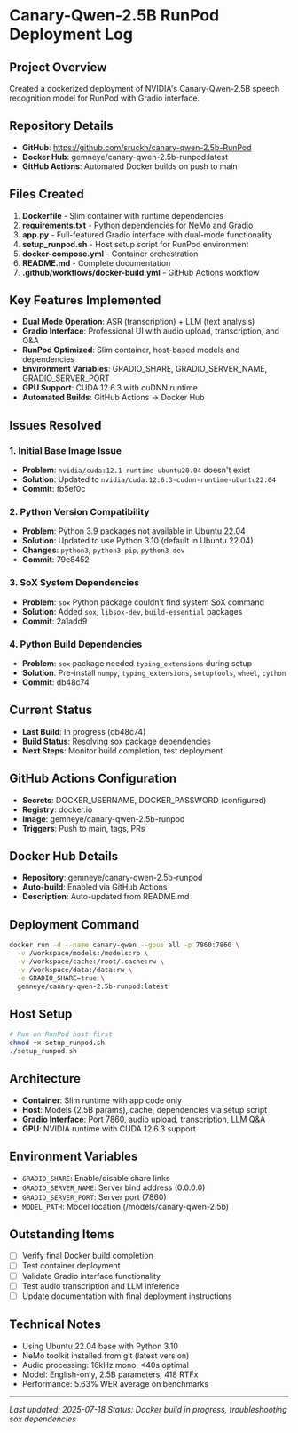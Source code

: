 # Canary-Qwen-2.5B RunPod Deployment Log

## Project Overview
Created a dockerized deployment of NVIDIA's Canary-Qwen-2.5B speech recognition model for RunPod with Gradio interface.

## Repository Details
- **GitHub**: https://github.com/sruckh/canary-qwen-2.5b-RunPod
- **Docker Hub**: gemneye/canary-qwen-2.5b-runpod:latest
- **GitHub Actions**: Automated Docker builds on push to main

## Files Created
1. **Dockerfile** - Slim container with runtime dependencies
2. **requirements.txt** - Python dependencies for NeMo and Gradio
3. **app.py** - Full-featured Gradio interface with dual-mode functionality
4. **setup_runpod.sh** - Host setup script for RunPod environment
5. **docker-compose.yml** - Container orchestration
6. **README.md** - Complete documentation
7. **.github/workflows/docker-build.yml** - GitHub Actions workflow

## Key Features Implemented
- **Dual Mode Operation**: ASR (transcription) + LLM (text analysis)
- **Gradio Interface**: Professional UI with audio upload, transcription, and Q&A
- **RunPod Optimized**: Slim container, host-based models and dependencies
- **Environment Variables**: GRADIO_SHARE, GRADIO_SERVER_NAME, GRADIO_SERVER_PORT
- **GPU Support**: CUDA 12.6.3 with cuDNN runtime
- **Automated Builds**: GitHub Actions → Docker Hub

## Issues Resolved

### 1. Initial Base Image Issue
- **Problem**: `nvidia/cuda:12.1-runtime-ubuntu20.04` doesn't exist
- **Solution**: Updated to `nvidia/cuda:12.6.3-cudnn-runtime-ubuntu22.04`
- **Commit**: fb5ef0c

### 2. Python Version Compatibility
- **Problem**: Python 3.9 packages not available in Ubuntu 22.04
- **Solution**: Updated to use Python 3.10 (default in Ubuntu 22.04)
- **Changes**: `python3`, `python3-pip`, `python3-dev`
- **Commit**: 79e8452

### 3. SoX System Dependencies
- **Problem**: `sox` Python package couldn't find system SoX command
- **Solution**: Added `sox`, `libsox-dev`, `build-essential` packages
- **Commit**: 2a1add9

### 4. Python Build Dependencies
- **Problem**: `sox` package needed `typing_extensions` during setup
- **Solution**: Pre-install `numpy`, `typing_extensions`, `setuptools`, `wheel`, `cython`
- **Commit**: db48c74

## Current Status
- **Last Build**: In progress (db48c74)
- **Build Status**: Resolving sox package dependencies
- **Next Steps**: Monitor build completion, test deployment

## GitHub Actions Configuration
- **Secrets**: DOCKER_USERNAME, DOCKER_PASSWORD (configured)
- **Registry**: docker.io
- **Image**: gemneye/canary-qwen-2.5b-runpod
- **Triggers**: Push to main, tags, PRs

## Docker Hub Details
- **Repository**: gemneye/canary-qwen-2.5b-runpod
- **Auto-build**: Enabled via GitHub Actions
- **Description**: Auto-updated from README.md

## Deployment Command
```bash
docker run -d --name canary-qwen --gpus all -p 7860:7860 \
  -v /workspace/models:/models:ro \
  -v /workspace/cache:/root/.cache:rw \
  -v /workspace/data:/data:rw \
  -e GRADIO_SHARE=true \
  gemneye/canary-qwen-2.5b-runpod:latest
```

## Host Setup
```bash
# Run on RunPod host first
chmod +x setup_runpod.sh
./setup_runpod.sh
```

## Architecture
- **Container**: Slim runtime with app code only
- **Host**: Models (2.5B params), cache, dependencies via setup script
- **Gradio Interface**: Port 7860, audio upload, transcription, LLM Q&A
- **GPU**: NVIDIA runtime with CUDA 12.6.3 support

## Environment Variables
- `GRADIO_SHARE`: Enable/disable share links
- `GRADIO_SERVER_NAME`: Server bind address (0.0.0.0)
- `GRADIO_SERVER_PORT`: Server port (7860)
- `MODEL_PATH`: Model location (/models/canary-qwen-2.5b)

## Outstanding Items
- [ ] Verify final Docker build completion
- [ ] Test container deployment
- [ ] Validate Gradio interface functionality
- [ ] Test audio transcription and LLM inference
- [ ] Update documentation with final deployment instructions

## Technical Notes
- Using Ubuntu 22.04 base with Python 3.10
- NeMo toolkit installed from git (latest version)
- Audio processing: 16kHz mono, <40s optimal
- Model: English-only, 2.5B parameters, 418 RTFx
- Performance: 5.63% WER average on benchmarks

---
*Last updated: 2025-07-18*
*Status: Docker build in progress, troubleshooting sox dependencies*